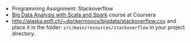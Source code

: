 - Programming Assignment: Stackoverflow
- [Big Data Analysis with Scala and Spark](https://www.coursera.org/learn/scala-spark-big-data) course at Coursera
- http://alaska.epfl.ch/~dockermoocs/bigdata/stackoverflow.csv
  and place it in the folder: `src/main/resources/stackoverflow` in your project directory.

